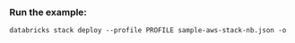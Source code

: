 ### Run the example:
```
databricks stack deploy --profile PROFILE sample-aws-stack-nb.json -o
```

